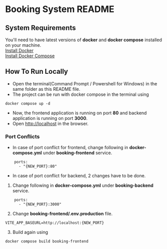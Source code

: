 # Booking System README

## System Requirements

You'll need to have latest versions of **docker** and **docker compose** installed on your machine.\
[Install Docker](https://docs.docker.com/engine/install/)\
[Install Docker Compose](https://docs.docker.com/compose/install/)

## How To Run Locally

- Open the terminal(Command Prompt / Powershell for Windows) in the same folder as this README file.
- The project can be run with docker compose in the terminal using
```
docker compose up -d
```
- Now, the frontend application is running on port **80** and backend application is running on port **3000**.
- Open [http://localhost](http://localhost) in the browser.
### Port Conflicts
- In case of port conflict for frontend, change following in **docker-compose.yml** under **booking-frontend** service.
```
    ports:
      - "{NEW_PORT}:80"
```
- In case of port conflict for backend, 2 changes have to be done.
1. Change following in **docker-compose.yml** under **booking-backend** service.
```
    ports:
      - "{NEW_PORT}:3000"
```
2. Change **booking-frontend/.env.production** file.
```
VITE_APP_BASEURL=http://localhost:{NEW_PORT}
```
3. Build again using
```
docker compose build booking-frontend
```